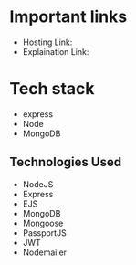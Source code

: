 # Important links

- Hosting Link: 
- Explaination Link: 

# Tech stack
- express
- Node
- MongoDB

## Technologies Used
-  NodeJS
-  Express
-  EJS
-  MongoDB
-  Mongoose
-  PassportJS
-  JWT
-  Nodemailer

